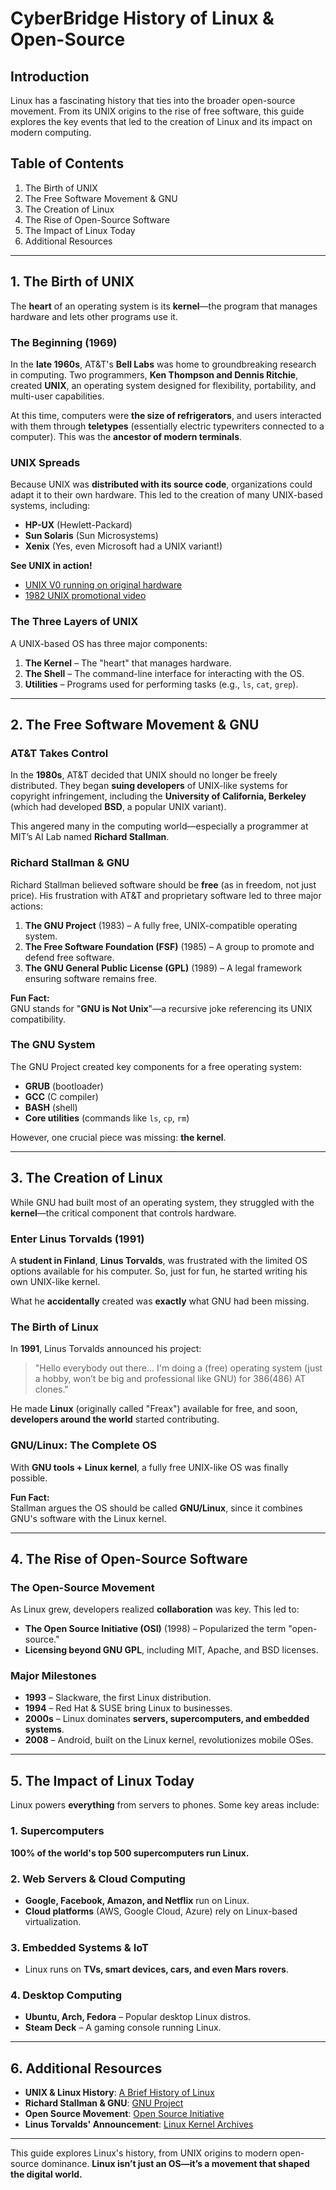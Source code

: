 # CyberBridge History of Linux & Open-Source

## Introduction
Linux has a fascinating history that ties into the broader open-source movement. From its UNIX origins to the rise of free software, this guide explores the key events that led to the creation of Linux and its impact on modern computing.

## Table of Contents
1. The Birth of UNIX  
2. The Free Software Movement & GNU  
3. The Creation of Linux  
4. The Rise of Open-Source Software  
5. The Impact of Linux Today  
6. Additional Resources  

---

## 1. The Birth of UNIX
The **heart** of an operating system is its **kernel**—the program that manages hardware and lets other programs use it.

### The Beginning (1969)
In the **late 1960s**, AT&T's **Bell Labs** was home to groundbreaking research in computing. Two programmers, **Ken Thompson and Dennis Ritchie**, created **UNIX**, an operating system designed for flexibility, portability, and multi-user capabilities.

At this time, computers were **the size of refrigerators**, and users interacted with them through **teletypes** (essentially electric typewriters connected to a computer). This was the **ancestor of modern terminals**.

### UNIX Spreads
Because UNIX was **distributed with its source code**, organizations could adapt it to their own hardware. This led to the creation of many UNIX-based systems, including:
- **HP-UX** (Hewlett-Packard)
- **Sun Solaris** (Sun Microsystems)
- **Xenix** (Yes, even Microsoft had a UNIX variant!)

**See UNIX in action!**  
- [UNIX V0 running on original hardware](https://www.youtube.com/watch?v=pvaPaWyiuLA)  
- [1982 UNIX promotional video](https://youtu.be/tc4ROCJYbm0)

### The Three Layers of UNIX
A UNIX-based OS has three major components:
1. **The Kernel** – The "heart" that manages hardware.
2. **The Shell** – The command-line interface for interacting with the OS.
3. **Utilities** – Programs used for performing tasks (e.g., `ls`, `cat`, `grep`).

---

## 2. The Free Software Movement & GNU
### AT&T Takes Control
In the **1980s**, AT&T decided that UNIX should no longer be freely distributed. They began **suing developers** of UNIX-like systems for copyright infringement, including the **University of California, Berkeley** (which had developed **BSD**, a popular UNIX variant).

This angered many in the computing world—especially a programmer at MIT’s AI Lab named **Richard Stallman**.

### Richard Stallman & GNU
Richard Stallman believed software should be **free** (as in freedom, not just price). His frustration with AT&T and proprietary software led to three major actions:
1. **The GNU Project** (1983) – A fully free, UNIX-compatible operating system.
2. **The Free Software Foundation (FSF)** (1985) – A group to promote and defend free software.
3. **The GNU General Public License (GPL)** (1989) – A legal framework ensuring software remains free.

**Fun Fact:**  
GNU stands for "**GNU is Not Unix**"—a recursive joke referencing its UNIX compatibility.

### The GNU System
The GNU Project created key components for a free operating system:
- **GRUB** (bootloader)
- **GCC** (C compiler)
- **BASH** (shell)
- **Core utilities** (commands like `ls`, `cp`, `rm`)

However, one crucial piece was missing: **the kernel**.

---

## 3. The Creation of Linux
While GNU had built most of an operating system, they struggled with the **kernel**—the critical component that controls hardware.

### Enter Linus Torvalds (1991)
A **student in Finland**, **Linus Torvalds**, was frustrated with the limited OS options available for his computer. So, just for fun, he started writing his own UNIX-like kernel.

What he **accidentally** created was **exactly** what GNU had been missing.

### The Birth of Linux
In **1991**, Linus Torvalds announced his project:
> "Hello everybody out there... I'm doing a (free) operating system (just a hobby, won’t be big and professional like GNU) for 386(486) AT clones."

He made **Linux** (originally called "Freax") available for free, and soon, **developers around the world** started contributing.

### GNU/Linux: The Complete OS
With **GNU tools + Linux kernel**, a fully free UNIX-like OS was finally possible.

**Fun Fact:**  
Stallman argues the OS should be called **GNU/Linux**, since it combines GNU's software with the Linux kernel.

---

## 4. The Rise of Open-Source Software
### The Open-Source Movement
As Linux grew, developers realized **collaboration** was key. This led to:
- **The Open Source Initiative (OSI)** (1998) – Popularized the term "open-source."
- **Licensing beyond GNU GPL**, including MIT, Apache, and BSD licenses.

### Major Milestones
- **1993** – Slackware, the first Linux distribution.
- **1994** – Red Hat & SUSE bring Linux to businesses.
- **2000s** – Linux dominates **servers, supercomputers, and embedded systems**.
- **2008** – Android, built on the Linux kernel, revolutionizes mobile OSes.

---

## 5. The Impact of Linux Today
Linux powers **everything** from servers to phones. Some key areas include:

### **1. Supercomputers**
**100% of the world's top 500 supercomputers run Linux.**

### **2. Web Servers & Cloud Computing**
- **Google, Facebook, Amazon, and Netflix** run on Linux.
- **Cloud platforms** (AWS, Google Cloud, Azure) rely on Linux-based virtualization.

### **3. Embedded Systems & IoT**
- Linux runs on **TVs, smart devices, cars, and even Mars rovers**.

### **4. Desktop Computing**
- **Ubuntu, Arch, Fedora** – Popular desktop Linux distros.
- **Steam Deck** – A gaming console running Linux.

---

## 6. Additional Resources
- **UNIX & Linux History**: [A Brief History of Linux](https://opensource.com/article/18/9/linux-history)  
- **Richard Stallman & GNU**: [GNU Project](https://www.gnu.org/)  
- **Open Source Movement**: [Open Source Initiative](https://opensource.org/)  
- **Linus Torvalds' Announcement**: [Linux Kernel Archives](https://www.kernel.org/)  

---

This guide explores Linux's history, from UNIX origins to modern open-source dominance. **Linux isn’t just an OS—it’s a movement that shaped the digital world.** 
